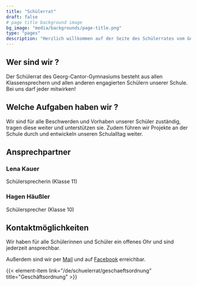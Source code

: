 ```yaml
---
title: "Schülerrat"
draft: false
# page title background image
bg_image: "media/backgrounds/page-title.png"
type: "pages"
description: "Herzlich willkommen auf der Seite des Schülerrates vom Georg-Cantor-Gymnasium. Hier finden Sie alle wichtigen Informationen zu unserer Arbeit als Schülervertretung."
---
```


## Wer sind wir ?

Der Schülerrat des Georg-Cantor-Gymnasiums besteht aus allen Klassensprechern und allen anderen engagierten Schülern unserer Schule. Bei uns darf jeder mitwirken!

## Welche Aufgaben haben wir ?

Wir sind für alle Beschwerden und Vorhaben unserer Schüler zuständig, tragen diese weiter und unterstützen sie. Zudem führen wir Projekte an der Schule durch und entwickeln unseren Schulalltag weiter.

## Ansprechpartner

### Lena Kauer
Schülersprecherin (Klasse 11)

### Hagen Häußler
Schülersprecher (Klasse 10)

## Kontaktmöglichkeiten

Wir haben für alle Schülerinnen und Schüler ein offenes Ohr und sind jederzeit ansprechbar.

Außerdem sind wir per <a href="mailto:schuelerrat@cantor-gymnasium.de"><i class="ti-email"></i>Mail</a> und auf <a href="https://www.facebook.com/srgcghalle/"><i class="ti-facebook"></i>Facebook</a> erreichbar.

{{< element-item link="/de/schuelerrat/geschaeftsordnung" title="Geschäftsordnung" >}}
